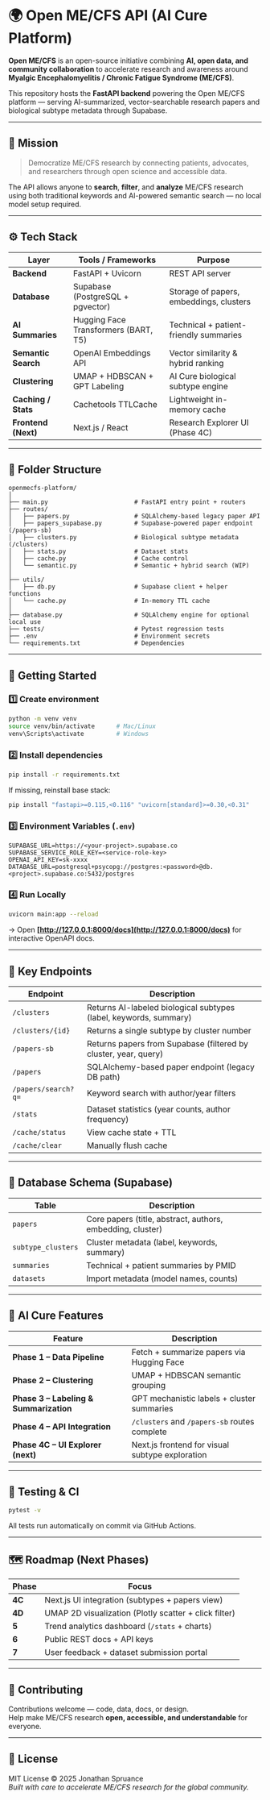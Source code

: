 # 🌍 Open ME/CFS API (AI Cure Platform)

**Open ME/CFS** is an open-source initiative combining **AI, open data, and community collaboration** to accelerate research and awareness around **Myalgic Encephalomyelitis / Chronic Fatigue Syndrome (ME/CFS)**.

This repository hosts the **FastAPI backend** powering the Open ME/CFS platform — serving AI-summarized, vector-searchable research papers and biological subtype metadata through Supabase.

---

## 🧠 Mission

> Democratize ME/CFS research by connecting patients, advocates, and researchers through open science and accessible data.

The API allows anyone to **search**, **filter**, and **analyze** ME/CFS research using both traditional keywords and AI-powered semantic search — no local model setup required.

---

## ⚙️ Tech Stack

| Layer               | Tools / Frameworks                   | Purpose                                 |
| ------------------- | ------------------------------------ | --------------------------------------- |
| **Backend**         | FastAPI + Uvicorn                    | REST API server                         |
| **Database**        | Supabase (PostgreSQL + pgvector)     | Storage of papers, embeddings, clusters |
| **AI Summaries**    | Hugging Face Transformers (BART, T5) | Technical + patient-friendly summaries  |
| **Semantic Search** | OpenAI Embeddings API                | Vector similarity & hybrid ranking      |
| **Clustering**      | UMAP + HDBSCAN + GPT Labeling        | AI Cure biological subtype engine       |
| **Caching / Stats** | Cachetools TTLCache                  | Lightweight in-memory cache             |
| **Frontend (Next)** | Next.js / React                      | Research Explorer UI (Phase 4C)         |

---

## 🧩 Folder Structure

```
openmecfs-platform/
│
├── main.py                        # FastAPI entry point + routers
├── routes/
│   ├── papers.py                  # SQLAlchemy-based legacy paper API
│   ├── papers_supabase.py         # Supabase-powered paper endpoint (/papers-sb)
│   ├── clusters.py                # Biological subtype metadata (/clusters)
│   ├── stats.py                   # Dataset stats
│   ├── cache.py                   # Cache control
│   └── semantic.py                # Semantic + hybrid search (WIP)
│
├── utils/
│   ├── db.py                      # Supabase client + helper functions
│   └── cache.py                   # In-memory TTL cache
│
├── database.py                    # SQLAlchemy engine for optional local use
├── tests/                         # Pytest regression tests
├── .env                           # Environment secrets
└── requirements.txt               # Dependencies
```

---

## 🚀 Getting Started

### 1️⃣ Create environment

```bash
python -m venv venv
source venv/bin/activate      # Mac/Linux
venv\Scripts\activate         # Windows
```

### 2️⃣ Install dependencies

```bash
pip install -r requirements.txt
```

If missing, reinstall base stack:

```bash
pip install "fastapi>=0.115,<0.116" "uvicorn[standard]>=0.30,<0.31"     "supabase>=2.3,<3.0" "psycopg[binary]>=3.1,<4.0"     "python-dotenv>=1.0,<2.0" "sqlalchemy>=2.0,<3.0"     "cachetools>=5.3,<6.0"
```

### 3️⃣ Environment Variables (`.env`)

```env
SUPABASE_URL=https://<your-project>.supabase.co
SUPABASE_SERVICE_ROLE_KEY=<service-role-key>
OPENAI_API_KEY=sk-xxxx
DATABASE_URL=postgresql+psycopg://postgres:<password>@db.<project>.supabase.co:5432/postgres
```

### 4️⃣ Run Locally

```bash
uvicorn main:app --reload
```

→ Open **[http://127.0.0.1:8000/docs](http://127.0.0.1:8000/docs)** for interactive OpenAPI docs.

---

## 🔗 Key Endpoints

| Endpoint            | Description                                                       |
| ------------------- | ----------------------------------------------------------------- |
| `/clusters`         | Returns AI-labeled biological subtypes (label, keywords, summary) |
| `/clusters/{id}`    | Returns a single subtype by cluster number                        |
| `/papers-sb`        | Returns papers from Supabase (filtered by cluster, year, query)   |
| `/papers`           | SQLAlchemy-based paper endpoint (legacy DB path)                  |
| `/papers/search?q=` | Keyword search with author/year filters                           |
| `/stats`            | Dataset statistics (year counts, author frequency)                |
| `/cache/status`     | View cache state + TTL                                            |
| `/cache/clear`      | Manually flush cache                                              |

---

## 🧮 Database Schema (Supabase)

| Table              | Description                                                |
| ------------------ | ---------------------------------------------------------- |
| `papers`           | Core papers (title, abstract, authors, embedding, cluster) |
| `subtype_clusters` | Cluster metadata (label, keywords, summary)                |
| `summaries`        | Technical + patient summaries by PMID                      |
| `datasets`         | Import metadata (model names, counts)                      |

---

## 🧬 AI Cure Features

| Feature                                | Description                                     |
| -------------------------------------- | ----------------------------------------------- |
| **Phase 1 – Data Pipeline**            | Fetch + summarize papers via Hugging Face       |
| **Phase 2 – Clustering**               | UMAP + HDBSCAN semantic grouping                |
| **Phase 3 – Labeling & Summarization** | GPT mechanistic labels + cluster summaries      |
| **Phase 4 – API Integration**          | `/clusters` and `/papers-sb` routes complete    |
| **Phase 4C – UI Explorer (next)**      | Next.js frontend for visual subtype exploration |

---

## 🧪 Testing & CI

```bash
pytest -v
```

All tests run automatically on commit via GitHub Actions.

---

## 🗺️ Roadmap (Next Phases)

| Phase  | Focus                                                 |
| ------ | ----------------------------------------------------- |
| **4C** | Next.js UI integration (subtypes + papers view)       |
| **4D** | UMAP 2D visualization (Plotly scatter + click filter) |
| **5**  | Trend analytics dashboard (`/stats` + charts)         |
| **6**  | Public REST docs + API keys                           |
| **7**  | User feedback + dataset submission portal             |

---

## 💖 Contributing

Contributions welcome — code, data, docs, or design.  
Help make ME/CFS research **open, accessible, and understandable** for everyone.

---

## 📜 License

MIT License © 2025 Jonathan Spruance  
_Built with care to accelerate ME/CFS research for the global community._
